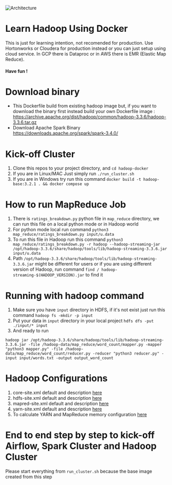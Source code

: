 ![Architecture](src/hadoop-spark-airflow-architecture.png)

# Learn Hadoop Using Docker
This is just for learning intention, not recomended for production. Use Hortonworks or Cloudera for production instead or you can just setup using cloud service. In GCP there is Dataproc or in AWS there is EMR (Elastic Map Reduce).

#### Have fun !

# Download binary
- This Dockerfile build from existing hadoop image but, if you want to download the binary first instead build your own Dockerfile image :
https://archive.apache.org/dist/hadoop/common/hadoop-3.3.6/hadoop-3.3.6.tar.gz
- Download Apache Spark Binary https://downloads.apache.org/spark/spark-3.4.0/

# Kick-off Cluster
1. Clone this repos to your project directory, and `cd hadoop-docker`
2. If you are in Linux/MAC Just simply run `./run_cluster.sh`
3. If you are in Windows try run this command `docker build -t hadoop-base:3.2.1 . && docker compose up`

# How to run MapReduce Job
1. There is `ratings_breakdown.py` python file in `map_reduce` directory, we can run this file on a local python mode or in Hadoop world
2. For python mode local run command `python3 map_reduce/ratings_breakdown.py input/u.data`
3. To run this file in Hadoop run this command `python3 map_reduce/ratings_breakdown.py -r hadoop --hadoop-streaming-jar /opt/hadoop-3.3.6/share/hadoop/tools/lib/hadoop-streaming-3.3.6.jar input/u.data`
4. Path `/opt/hadoop-3.3.6/share/hadoop/tools/lib/hadoop-streaming-3.3.6.jar` might be different for users or if you are using different version of Hadoop, run command `find / hadoop-streaming-$(HADOOP_VERSION).jar` to find it

# Running with hadoop command
1. Make sure you have `input` directory in HDFS, if it's not exist just run this command `hadoop fs -mkdir -p input`
2. Put your data in `input` directory in your local project `hdfs dfs -put ./input/* input`
3. And ready to run
```
hadoop jar /opt/hadoop-3.3.6/share/hadoop/tools/lib/hadoop-streaming-3.3.6.jar -file /hadoop-data/map_reduce/word_count/mapper.py -mapper "python3 mapper.py" -file /hadoop-data/map_reduce/word_count/reducer.py -reducer "python3 reducer.py" -input input/words.txt -output output_word_count
```

# Hadoop Configurations
1. core-site.xml default and description [here](https://hadoop.apache.org/docs/r3.3.6/hadoop-project-dist/hadoop-common/core-default.xml)
2. hdfs-site.xml default and description [here](https://hadoop.apache.org/docs/r3.3.6/hadoop-project-dist/hadoop-hdfs/hdfs-default.xml)
3. mapred-site.xml default and description [here](https://hadoop.apache.org/docs/r3.3.6/hadoop-mapreduce-client/hadoop-mapreduce-client-core/mapred-default.xml)
4. yarn-site.xml default and description [here](https://hadoop.apache.org/docs/r3.3.6/hadoop-yarn/hadoop-yarn-common/yarn-default.xml)
5. To calculate YARN and MapReduce memory configuration [here](https://docs.cloudera.com/HDPDocuments/HDP2/HDP-2.0.9.0/bk_installing_manually_book/content/rpm-chap1-11.html)

# End to end step by step to kick-off Airflow, Spark Cluster and Hadoop Cluster
Please start everything from `run_cluster.sh` because the base image created from this step
